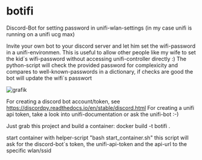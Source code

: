 # botifi
Discord-Bot for setting password in unifi-wlan-settings (in my case unifi is running on a unifi ucg max)

Invite your own bot to your discord server and let him set the wifi-password in a unifi-environmen. 
This is useful to allow other people like my wife to set the kid´s wifi-password without accessing unifi-controller directly :)
The python-script will check the provided password for complexicity and compares to well-known-passwords in a dictionary, if checks are good the bot will update the wifi´s passwort 

![grafik](https://github.com/user-attachments/assets/280f2632-7e36-406b-95ec-e9a9e12ee2df)


For creating a discord bot account/token, see https://discordpy.readthedocs.io/en/stable/discord.html
For creating a unifi api token, take a look into unifi-documentation or ask the unifi-bot :-)

Just grab this project and build a container: 
docker build -t botifi . 

start container with helper-script "bash start_container.sh" 
this script will ask for the discord-bot´s token, the unifi-api-token and the api-url to the specific wlan/ssid

